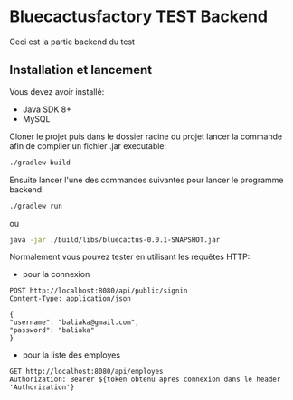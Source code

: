 # Bluecactusfactory TEST Backend
Ceci est la partie backend du test

## Installation et lancement
Vous devez avoir installé:
 - Java SDK 8+
 - MySQL 

Cloner le projet puis dans le dossier racine du projet lancer la commande afin de compiler un fichier .jar executable:

```bash
./gradlew build
```

Ensuite lancer l'une des commandes suivantes pour lancer le programme backend:

```bash
./gradlew run
```
ou
```bash
java -jar ./build/libs/bluecactus-0.0.1-SNAPSHOT.jar
```
Normalement vous pouvez tester en utilisant les requêtes HTTP:

- pour la connexion
```http request
POST http://localhost:8080/api/public/signin
Content-Type: application/json

{
"username": "baliaka@gmail.com",
"password": "baliaka"
}

```
 - pour la liste des employes

```http request
GET http://localhost:8080/api/employes
Authorization: Bearer ${token obtenu apres connexion dans le header 'Authorization'}
```